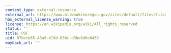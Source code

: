 ```yaml
---
content_type: external-resource
external_url: https://www.milwaukieoregon.gov/sites/default/files/fileattachments/community_development/page/33421/neighborhood_bldg_block.pdf
has_external_license_warning: true
license: https://en.wikipedia.org/wiki/All_rights_reserved
status: ''
title: PDF
uid: 07becb65-43a9-419d-836c-d3be8d0e0439
wayback_url: ''
---
```

